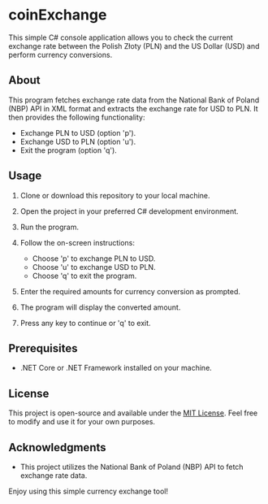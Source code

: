 # coinExchange

This simple C# console application allows you to check the current exchange rate between the Polish Złoty (PLN) and the US Dollar (USD) and perform currency conversions.

## About

This program fetches exchange rate data from the National Bank of Poland (NBP) API in XML format and extracts the exchange rate for USD to PLN. It then provides the following functionality:

- Exchange PLN to USD (option 'p').
- Exchange USD to PLN (option 'u').
- Exit the program (option 'q').

## Usage

1. Clone or download this repository to your local machine.

2. Open the project in your preferred C# development environment.

3. Run the program.

4. Follow the on-screen instructions:

   - Choose 'p' to exchange PLN to USD.
   - Choose 'u' to exchange USD to PLN.
   - Choose 'q' to exit the program.

5. Enter the required amounts for currency conversion as prompted.

6. The program will display the converted amount.

7. Press any key to continue or 'q' to exit.

## Prerequisites

- .NET Core or .NET Framework installed on your machine.

## License

This project is open-source and available under the [MIT License](LICENSE). Feel free to modify and use it for your own purposes.

## Acknowledgments

- This project utilizes the National Bank of Poland (NBP) API to fetch exchange rate data.

Enjoy using this simple currency exchange tool!
